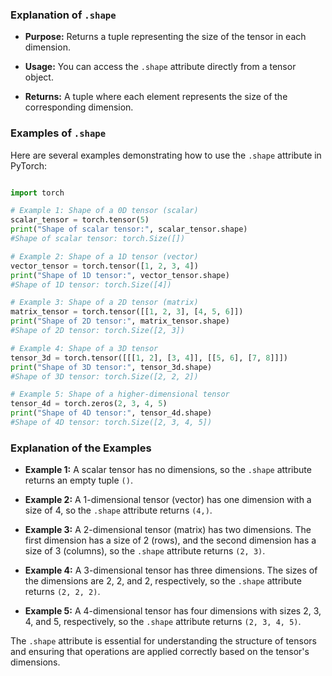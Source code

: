 

### Explanation of `.shape`

- **Purpose:** Returns a tuple representing the size of the tensor in each dimension.

- **Usage:** You can access the `.shape` attribute directly from a tensor object.

- **Returns:** A tuple where each element represents the size of the corresponding dimension.

### Examples of `.shape`

Here are several examples demonstrating how to use the `.shape` attribute in PyTorch:

```python

import torch

# Example 1: Shape of a 0D tensor (scalar)
scalar_tensor = torch.tensor(5)
print("Shape of scalar tensor:", scalar_tensor.shape)
#Shape of scalar tensor: torch.Size([])

# Example 2: Shape of a 1D tensor (vector)
vector_tensor = torch.tensor([1, 2, 3, 4])
print("Shape of 1D tensor:", vector_tensor.shape)
#Shape of 1D tensor: torch.Size([4])

# Example 3: Shape of a 2D tensor (matrix)
matrix_tensor = torch.tensor([[1, 2, 3], [4, 5, 6]])
print("Shape of 2D tensor:", matrix_tensor.shape)
#Shape of 2D tensor: torch.Size([2, 3])

# Example 4: Shape of a 3D tensor
tensor_3d = torch.tensor([[[1, 2], [3, 4]], [[5, 6], [7, 8]]])
print("Shape of 3D tensor:", tensor_3d.shape)
#Shape of 3D tensor: torch.Size([2, 2, 2])

# Example 5: Shape of a higher-dimensional tensor
tensor_4d = torch.zeros(2, 3, 4, 5)
print("Shape of 4D tensor:", tensor_4d.shape)
#Shape of 4D tensor: torch.Size([2, 3, 4, 5])
```

### Explanation of the Examples

- **Example 1:** A scalar tensor has no dimensions, so the `.shape` attribute returns an empty tuple `()`.

- **Example 2:** A 1-dimensional tensor (vector) has one dimension with a size of 4, so the `.shape` attribute returns `(4,)`.

- **Example 3:** A 2-dimensional tensor (matrix) has two dimensions. The first dimension has a size of 2 (rows), and the second dimension has a size of 3 (columns), so the `.shape` attribute returns `(2, 3)`.

- **Example 4:** A 3-dimensional tensor has three dimensions. The sizes of the dimensions are 2, 2, and 2, respectively, so the `.shape` attribute returns `(2, 2, 2)`.

- **Example 5:** A 4-dimensional tensor has four dimensions with sizes 2, 3, 4, and 5, respectively, so the `.shape` attribute returns `(2, 3, 4, 5)`.

The `.shape` attribute is essential for understanding the structure of tensors and ensuring that operations are applied correctly based on the tensor's dimensions.